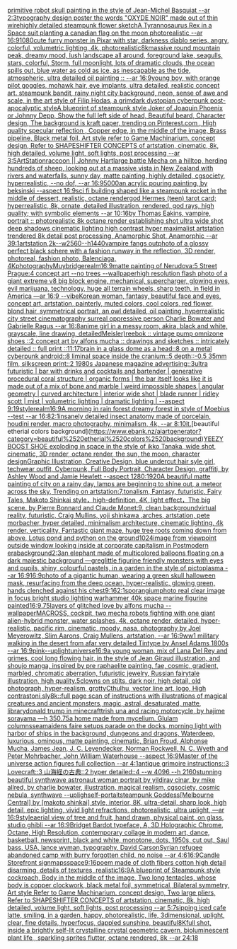 [primitive robot skull painting in the style of Jean-Michel Basquiat --ar 2:3](https://www.ebank.nz/aiartgenerator?category=primitive%2520robot%2520skull%2520painting%2520in%2520the%2520style%2520of%2520Jean-Michel%2520Basquiat%2520--ar%25202%3A3)[typography design poster the words "OXYDE NOIR" made out of thin wire](https://www.ebank.nz/aiartgenerator?category=typography%2520design%2520poster%2520the%2520words%2520%22OXYDE%2520NOIR%22%2520made%2520out%2520of%2520thin%2520wire)[highly detailed steampunk flower sketch](https://www.ebank.nz/aiartgenerator?category=highly%2520detailed%2520steampunk%2520flower%2520sketch)[A Tyrannosaurus Rex in a Space suit planting a canadian flag on the moon photorealistic --ar 16:9](https://www.ebank.nz/aiartgenerator?category=A%2520Tyrannosaurus%2520Rex%2520in%2520a%2520Space%2520suit%2520planting%2520a%2520canadian%2520flag%2520on%2520the%2520moon%2520photorealistic%2520--ar%252016%3A9)[1080](https://www.ebank.nz/aiartgenerator?category=1080)[cute furry monster in Pixar with star, darkness diablo series, angry, colorful, volumetric lighting, 4k, photorealistic](https://www.ebank.nz/aiartgenerator?category=cute%2520furry%2520monster%2520in%2520Pixar%2520with%2520star%2C%2520darkness%2520diablo%2520series%2C%2520angry%2C%2520colorful%2C%2520volumetric%2520lighting%2C%25204k%2C%2520photorealistic)[8k](https://www.ebank.nz/aiartgenerator?category=8k)[massive round mountain peak, dreamy mood, lush landscape all around, foreground lake, seagulls, stars, colorful, Storm, full moonlight, lots of dramatic clouds, the ocean spills out, blue water as cold as ice, as inescapable as the tide, atmospheric, ultra detailed oil painting :: --ar 16:9](https://www.ebank.nz/aiartgenerator?category=massive%2520round%2520mountain%2520peak%2C%2520dreamy%2520mood%2C%2520lush%2520landscape%2520all%2520around%2C%2520foreground%2520lake%2C%2520seagulls%2C%2520stars%2C%2520colorful%2C%2520Storm%2C%2520full%2520moonlight%2C%2520lots%2520of%2520dramatic%2520clouds%2C%2520the%2520ocean%2520spills%2520out%2C%2520blue%2520water%2520as%2520cold%2520as%2520ice%2C%2520as%2520inescapable%2520as%2520the%2520tide%2C%2520atmospheric%2C%2520ultra%2520detailed%2520oil%2520painting%2520%3A%3A%2520--ar%252016%3A9)[young boy, with orange pilot goggles, mohawk hair, eye implants, ultra detailed, realistic concept art. steampunk bandit, rainy night city background, neon, sense of awe and scale, in the art style of Filip Hodas, a grimdark dystopian cyberpunk post-apocalyptic style](https://www.ebank.nz/aiartgenerator?category=young%2520boy%2C%2520with%2520orange%2520pilot%2520goggles%2C%2520mohawk%2520hair%2C%2520eye%2520implants%2C%2520ultra%2520detailed%2C%2520realistic%2520concept%2520art.%2520steampunk%2520bandit%2C%2520rainy%2520night%2520city%2520background%2C%2520neon%2C%2520sense%2520of%2520awe%2520and%2520scale%2C%2520in%2520the%2520art%2520style%2520of%2520Filip%2520Hodas%2C%2520a%2520grimdark%2520dystopian%2520cyberpunk%2520post-apocalyptic%2520style)[A blueprint of steampunk style Joker of Joaquin Phoenix or Johnny Depp,  Show the full left side of head,  Beautiful beard, Character design, The background is kraft paper,  trending on Pinterest.com  , High quality specular reflection ,  Copper  edge, in the middle of the image, Brass pipeline,  Black metal foil,  Art style refer to Game Machinarium.  concept design, Refer to SHAPESHIFTER CONCEPTS  of artstation, cinematic,  8k, high detailed,  volume light,  soft lights,  post processing    --ar 3:5](https://www.ebank.nz/aiartgenerator?category=A%2520blueprint%2520of%2520steampunk%2520style%2520Joker%2520of%2520Joaquin%2520Phoenix%2520or%2520Johnny%2520Depp%2C%2520%2520Show%2520the%2520full%2520left%2520side%2520of%2520head%2C%2520%2520Beautiful%2520beard%2C%2520Character%2520design%2C%2520The%2520background%2520is%2520kraft%2520paper%2C%2520%2520trending%2520on%2520Pinterest.com%2520%2520%2C%2520High%2520quality%2520specular%2520reflection%2520%2C%2520%2520Copper%2520%2520edge%2C%2520in%2520the%2520middle%2520of%2520the%2520image%2C%2520Brass%2520pipeline%2C%2520%2520Black%2520metal%2520foil%2C%2520%2520Art%2520style%2520refer%2520to%2520Game%2520Machinarium.%2520%2520concept%2520design%2C%2520Refer%2520to%2520SHAPESHIFTER%2520CONCEPTS%2520%2520of%2520artstation%2C%2520cinematic%2C%2520%25208k%2C%2520high%2520detailed%2C%2520%2520volume%2520light%2C%2520%2520soft%2520lights%2C%2520%2520post%2520processing%2520%2520%2520%2520--ar%25203%3A5)[ArtStation](https://www.ebank.nz/aiartgenerator?category=ArtStation)[raccoon || Johnny Hart](https://www.ebank.nz/aiartgenerator?category=raccoon%2520%7C%7C%2520Johnny%2520Hart)[large battle Mecha on a hilltop, herding hundreds of sheep, looking out at a massive vista in New Zealand with rivers and waterfalls, sunny day, matte painting, highly detailed, cgsociety, hyperrealistic, --no dof, --ar 16:9](https://www.ebank.nz/aiartgenerator?category=large%2520battle%2520Mecha%2520on%2520a%2520hilltop%2C%2520herding%2520hundreds%2520of%2520sheep%2C%2520looking%2520out%2520at%2520a%2520massive%2520vista%2520in%2520New%2520Zealand%2520with%2520rivers%2520and%2520waterfalls%2C%2520sunny%2520day%2C%2520matte%2520painting%2C%2520highly%2520detailed%2C%2520cgsociety%2C%2520hyperrealistic%2C%2520--no%2520dof%2C%2520--ar%252016%3A9)[5000](https://www.ebank.nz/aiartgenerator?category=5000)[an acrylic pouring painting, by beksinski --aspect 16:9](https://www.ebank.nz/aiartgenerator?category=an%2520acrylic%2520pouring%2520painting%2C%2520by%2520beksinski%2520--aspect%252016%3A9)[sci fi building shaped like a steampunk rocket in the middle of dessert, realistic, octane render](https://www.ebank.nz/aiartgenerator?category=sci%2520fi%2520building%2520shaped%2520like%2520a%2520steampunk%2520rocket%2520in%2520the%2520middle%2520of%2520dessert%2C%2520realistic%2C%2520octane%2520render)[god Hermes (teen) tarot card; hyperrealistic, 8k, ornate, detailed illustration, rendered, god rays, high quality; with symbolic elements --ar 10:16](https://www.ebank.nz/aiartgenerator?category=god%2520Hermes%2520%28teen%29%2520tarot%2520card%3B%2520hyperrealistic%2C%25208k%2C%2520ornate%2C%2520detailed%2520illustration%2C%2520rendered%2C%2520god%2520rays%2C%2520high%2520quality%3B%2520with%2520symbolic%2520elements%2520--ar%252010%3A16)[by Thomas Eakins, vampire, portrait :: photorealistic 8k octane render establishing shot ultra wide shot deep shadows cinematic lighting high contrast  hyper maximalist artstation trendered 8k detail post processing, Anamorphic Shot, Anamorphic --ar 39:1](https://www.ebank.nz/aiartgenerator?category=by%2520Thomas%2520Eakins%2C%2520vampire%2C%2520portrait%2520%3A%3A%2520photorealistic%25208k%2520octane%2520render%2520establishing%2520shot%2520ultra%2520wide%2520shot%2520deep%2520shadows%2520cinematic%2520lighting%2520high%2520contrast%2520%2520hyper%2520maximalist%2520artstation%2520trendered%25208k%2520detail%2520post%2520processing%2C%2520Anamorphic%2520Shot%2C%2520Anamorphic%2520--ar%252039%3A1)[artstation,2k--w2560--h1440](https://www.ebank.nz/aiartgenerator?category=artstation%2C2k--w2560--h1440)[vampire fangs out](https://www.ebank.nz/aiartgenerator?category=vampire%2520fangs%2520out)[photo of a glossy perfect black sphere with a fashion runway in the reflection, 3D render, photoreal, fashion photo, Balenciaga, 4K](https://www.ebank.nz/aiartgenerator?category=photo%2520of%2520a%2520glossy%2520perfect%2520black%2520sphere%2520with%2520a%2520fashion%2520runway%2520in%2520the%2520reflection%2C%25203D%2520render%2C%2520photoreal%2C%2520fashion%2520photo%2C%2520Balenciaga%2C%25204K)[photography](https://www.ebank.nz/aiartgenerator?category=photography)[Muybridge](https://www.ebank.nz/aiartgenerator?category=Muybridge)[realm](https://www.ebank.nz/aiartgenerator?category=realm)[16:9](https://www.ebank.nz/aiartgenerator?category=16%3A9)[matte painting of Nerudova:5 Street Prague:4 concept art --no trees --wallpaper](https://www.ebank.nz/aiartgenerator?category=matte%2520painting%2520of%2520Nerudova%3A5%2520Street%2520Prague%3A4%2520concept%2520art%2520--no%2520trees%2520--wallpaper)[high resolution flash photo of a giant extreme v8 big block engine, mechanical, supercharger, glowing eyes, evil marijuana, technology, huge all terrain wheels, sharp teeth, in field in America —ar 16:9 --vibe](https://www.ebank.nz/aiartgenerator?category=high%2520resolution%2520flash%2520photo%2520of%2520a%2520giant%2520extreme%2520v8%2520big%2520block%2520engine%2C%2520mechanical%2C%2520supercharger%2C%2520glowing%2520eyes%2C%2520evil%2520marijuana%2C%2520technology%2C%2520huge%2520all%2520terrain%2520wheels%2C%2520sharp%2520teeth%2C%2520in%2520field%2520in%2520America%2520%E2%80%94ar%252016%3A9%2520--vibe)[Korean woman, fantasy, beautiful face and eyes, concept art, artstation, painterly, muted colors, cool colors, red flower, blond hair, symmetrical portrait, an owl detailed, oil painting, hyperrealistic city street cinematography surreal oppressive person Charlie Bowater and Gabrielle Ragus --ar 16:8](https://www.ebank.nz/aiartgenerator?category=Korean%2520woman%2C%2520fantasy%2C%2520beautiful%2520face%2520and%2520eyes%2C%2520concept%2520art%2C%2520artstation%2C%2520painterly%2C%2520muted%2520colors%2C%2520cool%2520colors%2C%2520red%2520flower%2C%2520blond%2520hair%2C%2520symmetrical%2520portrait%2C%2520an%2520owl%2520detailed%2C%2520oil%2520painting%2C%2520hyperrealistic%2520city%2520street%2520cinematography%2520surreal%2520oppressive%2520person%2520Charlie%2520Bowater%2520and%2520Gabrielle%2520Ragus%2520--ar%252016%3A8)[anime girl in a messy room, akira, black and white, grayscale, line drawing, detailed](https://www.ebank.nz/aiartgenerator?category=anime%2520girl%2520in%2520a%2520messy%2520room%2C%2520akira%2C%2520black%2520and%2520white%2C%2520grayscale%2C%2520line%2520drawing%2C%2520detailed)[Meisler)](https://www.ebank.nz/aiartgenerator?category=Meisler%29)[reebok :: vintage pump omnizone shoes ::2 concept art by alfons mucha :: drawings and sketches :: intricately detailed :: full print ::](https://www.ebank.nz/aiartgenerator?category=reebok%2520%3A%3A%2520vintage%2520pump%2520omnizone%2520shoes%2520%3A%3A2%2520concept%2520art%2520by%2520alfons%2520mucha%2520%3A%3A%2520drawings%2520and%2520sketches%2520%3A%3A%2520intricately%2520detailed%2520%3A%3A%2520full%2520print%2520%3A%3A)[11:17](https://www.ebank.nz/aiartgenerator?category=11%3A17)[brain in a glass dome as a head::8 on a metal cyberpunk android::8 liminal space inside the cranium::5 depth::-0.5 35mm film, silkscreen print::2 1980s Japanese magazine advertising::3](https://www.ebank.nz/aiartgenerator?category=brain%2520in%2520a%2520glass%2520dome%2520as%2520a%2520head%3A%3A8%2520on%2520a%2520metal%2520cyberpunk%2520android%3A%3A8%2520liminal%2520space%2520inside%2520the%2520cranium%3A%3A5%2520depth%3A%3A-0.5%252035mm%2520film%2C%2520silkscreen%2520print%3A%3A2%25201980s%2520Japanese%2520magazine%2520advertising%3A%3A3)[ultra futuristic | bar with drinks and cocktails and bartender | generative procedural coral structure | organic forms | the bar itself looks like it is made out of a mix of bone and marble | weird impossible shapes | angular geometry | curved architecture | interior wide shot | blade  runner | ridley scott | mist | volumetric lighting | dramatic lighting | --aspect 9:19](https://www.ebank.nz/aiartgenerator?category=ultra%2520futuristic%2520%7C%2520bar%2520with%2520drinks%2520and%2520cocktails%2520and%2520bartender%2520%7C%2520generative%2520procedural%2520coral%2520structure%2520%7C%2520organic%2520forms%2520%7C%2520the%2520bar%2520itself%2520looks%2520like%2520it%2520is%2520made%2520out%2520of%2520a%2520mix%2520of%2520bone%2520and%2520marble%2520%7C%2520weird%2520impossible%2520shapes%2520%7C%2520angular%2520geometry%2520%7C%2520curved%2520architecture%2520%7C%2520interior%2520wide%2520shot%2520%7C%2520blade%2520%2520runner%2520%7C%2520ridley%2520scott%2520%7C%2520mist%2520%7C%2520volumetric%2520lighting%2520%7C%2520dramatic%2520lighting%2520%7C%2520--aspect%25209%3A19)[style](https://www.ebank.nz/aiartgenerator?category=style)[realm](https://www.ebank.nz/aiartgenerator?category=realm)[16:9](https://www.ebank.nz/aiartgenerator?category=16%3A9)[A morning in rain forest dreamy forest in style of Moebius --test --ar 16:8](https://www.ebank.nz/aiartgenerator?category=A%2520morning%2520in%2520rain%2520forest%2520dreamy%2520forest%2520in%2520style%2520of%2520Moebius%2520--test%2520--ar%252016%3A8)[2:1](https://www.ebank.nz/aiartgenerator?category=2%3A1)[insanely detailed insect anatomy made of porcelain, houdini render, macro photography, minimalism, 4k, --ar 8:10](https://www.ebank.nz/aiartgenerator?category=insanely%2520detailed%2520insect%2520anatomy%2520made%2520of%2520porcelain%2C%2520houdini%2520render%2C%2520macro%2520photography%2C%2520minimalism%2C%25204k%2C%2520--ar%25208%3A10)[it.](https://www.ebank.nz/aiartgenerator?category=it.)[beautiful etherial colors background](https://www.ebank.nz/aiartgenerator?category=beautiful%2520etherial%2520colors%2520background)[YEEZY BOOST SHOE exploding in space in the style of ikko Tanaka, wide shot, cinematic, 3D render, octane render, the sun, the moon, character design](https://www.ebank.nz/aiartgenerator?category=YEEZY%2520BOOST%2520SHOE%2520exploding%2520in%2520space%2520in%2520the%2520style%2520of%2520ikko%2520Tanaka%2C%2520wide%2520shot%2C%2520cinematic%2C%25203D%2520render%2C%2520octane%2520render%2C%2520the%2520sun%2C%2520the%2520moon%2C%2520character%2520design)[Graphic Illustration, Creative Design, blue undercut hair syle girl, techwear outfit, Cyberpunk, Full Body Portrait, Character Design, graffiti, by Ashley Wood and Jamie Hewlett --aspect 1280:1920](https://www.ebank.nz/aiartgenerator?category=Graphic%2520Illustration%2C%2520Creative%2520Design%2C%2520blue%2520undercut%2520hair%2520syle%2520girl%2C%2520techwear%2520outfit%2C%2520Cyberpunk%2C%2520Full%2520Body%2520Portrait%2C%2520Character%2520Design%2C%2520graffiti%2C%2520by%2520Ashley%2520Wood%2520and%2520Jamie%2520Hewlett%2520--aspect%25201280%3A1920)[A beautiful matte painting of city on a rainy day, lamps are beginning to shine out, a meteor across the sky, Trending on artstation:7,tonalism, Fantasy, futuristic, Fairy Tales, Makoto Shinkai style，high-definition, 4K, light effect，The big scene. by Pierre Bonnard and Claude Monet:9, clean background](https://www.ebank.nz/aiartgenerator?category=A%2520beautiful%2520matte%2520painting%2520of%2520city%2520on%2520a%2520rainy%2520day%2C%2520lamps%2520are%2520beginning%2520to%2520shine%2520out%2C%2520a%2520meteor%2520across%2520the%2520sky%2C%2520Trending%2520on%2520artstation%3A7%2Ctonalism%2C%2520Fantasy%2C%2520futuristic%2C%2520Fairy%2520Tales%2C%2520Makoto%2520Shinkai%2520style%EF%BC%8Chigh-definition%2C%25204K%2C%2520light%2520effect%EF%BC%8CThe%2520big%2520scene.%2520by%2520Pierre%2520Bonnard%2520and%2520Claude%2520Monet%3A9%2C%2520clean%2520background)[virtual reality, futuristic, Craig Mullins, yoji shinkawa ,arches, artstation, pete morbacher, hyper detailed, minimalism architecture, cinematic lighting, 4k render, verticality, Fantastic giant maze, huge tree roots coming down from above, Lotus pond and python on the ground](https://www.ebank.nz/aiartgenerator?category=virtual%2520reality%2C%2520futuristic%2C%2520Craig%2520Mullins%2C%2520yoji%2520shinkawa%2520%2Carches%2C%2520artstation%2C%2520pete%2520morbacher%2C%2520hyper%2520detailed%2C%2520minimalism%2520architecture%2C%2520cinematic%2520lighting%2C%25204k%2520render%2C%2520verticality%2C%2520Fantastic%2520giant%2520maze%2C%2520huge%2520tree%2520roots%2520coming%2520down%2520from%2520above%2C%2520Lotus%2520pond%2520and%2520python%2520on%2520the%2520ground)[1024](https://www.ebank.nz/aiartgenerator?category=1024)[image from viewpoint outside window looking inside at corporate capitalism in Postmodern era](https://www.ebank.nz/aiartgenerator?category=image%2520from%2520viewpoint%2520outside%2520window%2520looking%2520inside%2520at%2520corporate%2520capitalism%2520in%2520Postmodern%2520era)[background](https://www.ebank.nz/aiartgenerator?category=background)[2:3](https://www.ebank.nz/aiartgenerator?category=2%3A3)[an elephant made of multicolored balloons floating on a dark majestic background —greg](https://www.ebank.nz/aiartgenerator?category=an%2520elephant%2520made%2520of%2520multicolored%2520balloons%2520floating%2520on%2520a%2520dark%2520majestic%2520background%2520%E2%80%94greg)[little figurine friendly monsters with eyes and pupils, shiny, colourful pastels, in a garden in the style of pictoplasma --ar 16:9](https://www.ebank.nz/aiartgenerator?category=little%2520figurine%2520friendly%2520monsters%2520with%2520eyes%2520and%2520pupils%2C%2520shiny%2C%2520colourful%2520pastels%2C%2520in%2520a%2520garden%2520in%2520the%2520style%2520of%2520pictoplasma%2520--ar%252016%3A9)[16:9](https://www.ebank.nz/aiartgenerator?category=16%3A9)[photo of a gigantic human, wearing a green skull halloween mask, resurfacing from the deep ocean, hyper-realistic, glowing green, hands clenched against his chest](https://www.ebank.nz/aiartgenerator?category=photo%2520of%2520a%2520gigantic%2520human%2C%2520wearing%2520a%2520green%2520skull%2520halloween%2520mask%2C%2520resurfacing%2520from%2520the%2520deep%2520ocean%2C%2520hyper-realistic%2C%2520glowing%2520green%2C%2520hands%2520clenched%2520against%2520his%2520chest)[9:16](https://www.ebank.nz/aiartgenerator?category=9%3A16)[2:1](https://www.ebank.nz/aiartgenerator?category=2%3A1)[sporangium](https://www.ebank.nz/aiartgenerator?category=sporangium)[photo real clear image  in focus bright studio lighting warhammer 40k space marine figurine painted](https://www.ebank.nz/aiartgenerator?category=photo%2520real%2520clear%2520image%2520%2520in%2520focus%2520bright%2520studio%2520lighting%2520warhammer%252040k%2520space%2520marine%2520figurine%2520painted)[16:9](https://www.ebank.nz/aiartgenerator?category=16%3A9)[.75](https://www.ebank.nz/aiartgenerator?category=.75)[layers of glitched love by alfons mucha --wallpaper](https://www.ebank.nz/aiartgenerator?category=layers%2520of%2520glitched%2520love%2520by%2520alfons%2520mucha%2520--wallpaper)[MACROSS, cockpit, two mecha robots fighting with one giant alien-hybrid monster, water splashes, 4k, octane render, detailed, hyper-realistic, pacific rim, cinematic, moody, nasa, photography by Joel Meyerowitz, Slim Aarons, Craig Mullens, artstation, --ar 16:9](https://www.ebank.nz/aiartgenerator?category=MACROSS%2C%2520cockpit%2C%2520two%2520mecha%2520robots%2520fighting%2520with%2520one%2520giant%2520alien-hybrid%2520monster%2C%2520water%2520splashes%2C%25204k%2C%2520octane%2520render%2C%2520detailed%2C%2520hyper-realistic%2C%2520pacific%2520rim%2C%2520cinematic%2C%2520moody%2C%2520nasa%2C%2520photography%2520by%2520Joel%2520Meyerowitz%2C%2520Slim%2520Aarons%2C%2520Craig%2520Mullens%2C%2520artstation%2C%2520--ar%252016%3A9)[ww1 military  walking in the desert from afar  very detailed Tintype by Ansel Adams 1800s --ar 16:9](https://www.ebank.nz/aiartgenerator?category=ww1%2520military%2520%2520walking%2520in%2520the%2520desert%2520from%2520afar%2520%2520very%2520detailed%2520Tintype%2520by%2520Ansel%2520Adams%25201800s%2520--ar%252016%3A9)[pink](https://www.ebank.nz/aiartgenerator?category=pink)[--uplight](https://www.ebank.nz/aiartgenerator?category=--uplight)[universe](https://www.ebank.nz/aiartgenerator?category=universe)[16:9](https://www.ebank.nz/aiartgenerator?category=16%3A9)[a young woman, mix of Lana Del Rey and grimes, cool long flowing hair, in the style of Jean Giraud illustration, and shoujo manga, inspired by pre raphaelite painting, fae, cosmic, gradient, marbled, chromatic aberration, futuristic jewelry, Russian fairytale illustration, high quality](https://www.ebank.nz/aiartgenerator?category=a%2520young%2520woman%2C%2520mix%2520of%2520Lana%2520Del%2520Rey%2520and%2520grimes%2C%2520cool%2520long%2520flowing%2520hair%2C%2520in%2520the%2520style%2520of%2520Jean%2520Giraud%2520illustration%2C%2520and%2520shoujo%2520manga%2C%2520inspired%2520by%2520pre%2520raphaelite%2520painting%2C%2520fae%2C%2520cosmic%2C%2520gradient%2C%2520marbled%2C%2520chromatic%2520aberration%2C%2520futuristic%2520jewelry%2C%2520Russian%2520fairytale%2520illustration%2C%2520high%2520quality)[.5](https://www.ebank.nz/aiartgenerator?category=.5)[clowns on stilts, dark noir, high detail, old photograph, hyper-realism, grotty](https://www.ebank.nz/aiartgenerator?category=clowns%2520on%2520stilts%2C%2520dark%2520noir%2C%2520high%2520detail%2C%2520old%2520photograph%2C%2520hyper-realism%2C%2520grotty)[Cthulhu, vector line art, logo, High contrast](https://www.ebank.nz/aiartgenerator?category=Cthulhu%2C%2520vector%2520line%2520art%2C%2520logo%2C%2520High%2520contrast)[oni,sly](https://www.ebank.nz/aiartgenerator?category=oni%2Csly)[8k::](https://www.ebank.nz/aiartgenerator?category=8k%3A%3A)[full page scan of instructions with illustrations of magical creatures and ancient monsters, magic, astral, desaturated, matte, library](https://www.ebank.nz/aiartgenerator?category=full%2520page%2520scan%2520of%2520instructions%2520with%2520illustrations%2520of%2520magical%2520creatures%2520and%2520ancient%2520monsters%2C%2520magic%2C%2520astral%2C%2520desaturated%2C%2520matte%2C%2520library)[donald trump in minecraft](https://www.ebank.nz/aiartgenerator?category=donald%2520trump%2520in%2520minecraft)[trish una and racing motorcycle, by hajime sorayama —h 350](https://www.ebank.nz/aiartgenerator?category=trish%2520una%2520and%2520racing%2520motorcycle%2C%2520by%2520hajime%2520sorayama%2520%E2%80%94h%2520350)[.75](https://www.ebank.nz/aiartgenerator?category=.75)[a home made from mycelium. Glulam columns](https://www.ebank.nz/aiartgenerator?category=a%2520home%2520made%2520from%2520mycelium.%2520Glulam%2520columns)[seamaidens faire setups parade on the docks, morning light with harbor of ships in the background, dungeons and dragons, Waterdeep, luxurious, ominous, matte painting, cinematic, Brian Froud, Alphonse Mucha, James Jean, J. C. Leyendecker, Norman Rockwell, N. C. Wyeth and Peter Mohrbacher, John William Waterhouse --aspect 16:9](https://www.ebank.nz/aiartgenerator?category=seamaidens%2520faire%2520setups%2520parade%2520on%2520the%2520docks%2C%2520morning%2520light%2520with%2520harbor%2520of%2520ships%2520in%2520the%2520background%2C%2520dungeons%2520and%2520dragons%2C%2520Waterdeep%2C%2520luxurious%2C%2520ominous%2C%2520matte%2520painting%2C%2520cinematic%2C%2520Brian%2520Froud%2C%2520Alphonse%2520Mucha%2C%2520James%2520Jean%2C%2520J.%2520C.%2520Leyendecker%2C%2520Norman%2520Rockwell%2C%2520N.%2520C.%2520Wyeth%2520and%2520Peter%2520Mohrbacher%2C%2520John%2520William%2520Waterhouse%2520--aspect%252016%3A9)[Master of the universe action figures full collection  --ar 4:1](https://www.ebank.nz/aiartgenerator?category=Master%2520of%2520the%2520universe%2520action%2520figures%2520full%2520collection%2520%2520--ar%25204%3A1)[antique grimoire instructions::3 Lovecraft::3 山海経の古典::2 hyper detailed::4 --w 4096 --h 2160](https://www.ebank.nz/aiartgenerator?category=antique%2520grimoire%2520instructions%3A%3A3%2520Lovecraft%3A%3A3%2520%E5%B1%B1%E6%B5%B7%E7%B5%8C%E3%81%AE%E5%8F%A4%E5%85%B8%3A%3A2%2520hyper%2520detailed%3A%3A4%2520--w%25204096%2520--h%25202160)[stunning beautiful synthwave astronaut woman portrait by yildiray cinar, by mike allred, by charlie bowater, illustration, magical realism, cgsociety, cosmic nebula, synthwave --upligh](https://www.ebank.nz/aiartgenerator?category=stunning%2520beautiful%2520synthwave%2520astronaut%2520woman%2520portrait%2520by%2520yildiray%2520cinar%2C%2520by%2520mike%2520allred%2C%2520by%2520charlie%2520bowater%2C%2520illustration%2C%2520magical%2520realism%2C%2520cgsociety%2C%2520cosmic%2520nebula%2C%2520synthwave%2520--upligh)[self-portait](https://www.ebank.nz/aiartgenerator?category=self-portait)[steampunk Goddess](https://www.ebank.nz/aiartgenerator?category=steampunk%2520Goddess)[[Melbourne Central] by [makoto shinkai] style, interior, 8K, ultra-detail, sharp look, high detail, epic lighting, vivid light refractions, photorealistic, ultra uplight, —ar 16:9](https://www.ebank.nz/aiartgenerator?category=%5BMelbourne%2520Central%5D%2520by%2520%5Bmakoto%2520shinkai%5D%2520style%2C%2520interior%2C%25208K%2C%2520ultra-detail%2C%2520sharp%2520look%2C%2520high%2520detail%2C%2520epic%2520lighting%2C%2520vivid%2520light%2520refractions%2C%2520photorealistic%2C%2520ultra%2520uplight%2C%2520%E2%80%94ar%252016%3A9)[style](https://www.ebank.nz/aiartgenerator?category=style)[aerial view of tree and fruit, hand drawn, physical paint, on glass, studio ghibli --ar 16:9](https://www.ebank.nz/aiartgenerator?category=aerial%2520view%2520of%2520tree%2520and%2520fruit%2C%2520hand%2520drawn%2C%2520physical%2520paint%2C%2520on%2520glass%2C%2520studio%2520ghibli%2520--ar%252016%3A9)[Bridget Bardot typeface, A, 3D Holographic Chrome, Octane, High Resolution, contemporary collage in modern art, dance, basketball, newsprint, black and white, monotone, dots, 1950s, cut out, Saul bass, USA, lance wyman, typography, David Carson](https://www.ebank.nz/aiartgenerator?category=Bridget%2520Bardot%2520typeface%2C%2520A%2C%25203D%2520Holographic%2520Chrome%2C%2520Octane%2C%2520High%2520Resolution%2C%2520contemporary%2520collage%2520in%2520modern%2520art%2C%2520dance%2C%2520basketball%2C%2520newsprint%2C%2520black%2520and%2520white%2C%2520monotone%2C%2520dots%2C%25201950s%2C%2520cut%2520out%2C%2520Saul%2520bass%2C%2520USA%2C%2520lance%2520wyman%2C%2520typography%2C%2520David%2520Carson)[Syrian refugee abandoned camp with burry forgotten child,  no noise --ar 4:6](https://www.ebank.nz/aiartgenerator?category=Syrian%2520refugee%2520abandoned%2520camp%2520with%2520burry%2520forgotten%2520child%2C%2520%2520no%2520noise%2520--ar%25204%3A6)[16:9](https://www.ebank.nz/aiartgenerator?category=16%3A9)[Candle Storefront sign](https://www.ebank.nz/aiartgenerator?category=Candle%2520Storefront%2520sign)[maps](https://www.ebank.nz/aiartgenerator?category=maps)[space](https://www.ebank.nz/aiartgenerator?category=space)[9:16](https://www.ebank.nz/aiartgenerator?category=9%3A16)[poem made of cloth fibers cotton high detail disarming, details of textures, realistic](https://www.ebank.nz/aiartgenerator?category=poem%2520made%2520of%2520cloth%2520fibers%2520cotton%2520high%2520detail%2520disarming%2C%2520details%2520of%2520textures%2C%2520realistic)[16:9](https://www.ebank.nz/aiartgenerator?category=16%3A9)[A blueprint of Steampunk style cockroach,   Body in the middle of the image,  Two long tentacles,  whose body is copper clockwork, black metal foil, symmetrical,  Bilateral symmetry,  Art style Refer to Game Machinarium.  concept design, Two large pliers, Refer to SHAPESHIFTER CONCEPTS  of artstation, cinematic,  8k, high detailed,  volume light,  soft lights,  post processing    --ar 5:7](https://www.ebank.nz/aiartgenerator?category=A%2520blueprint%2520of%2520Steampunk%2520style%2520cockroach%2C%2520%2520%2520Body%2520in%2520the%2520middle%2520of%2520the%2520image%2C%2520%2520Two%2520long%2520tentacles%2C%2520%2520whose%2520body%2520is%2520copper%2520clockwork%2C%2520black%2520metal%2520foil%2C%2520symmetrical%2C%2520%2520Bilateral%2520symmetry%2C%2520%2520Art%2520style%2520Refer%2520to%2520Game%2520Machinarium.%2520%2520concept%2520design%2C%2520Two%2520large%2520pliers%2C%2520Refer%2520to%2520SHAPESHIFTER%2520CONCEPTS%2520%2520of%2520artstation%2C%2520cinematic%2C%2520%25208k%2C%2520high%2520detailed%2C%2520%2520volume%2520light%2C%2520%2520soft%2520lights%2C%2520%2520post%2520processing%2520%2520%2520%2520--ar%25205%3A7)[sipping iced cafe latte, smiling, in a garden, happy, photorealistic, life, 3dimensional, uplight, clear, fine details, hyperfocus, dappled sunshine, beautiful](https://www.ebank.nz/aiartgenerator?category=sipping%2520iced%2520cafe%2520latte%2C%2520smiling%2C%2520in%2520a%2520garden%2C%2520happy%2C%2520photorealistic%2C%2520life%2C%25203dimensional%2C%2520uplight%2C%2520clear%2C%2520fine%2520details%2C%2520hyperfocus%2C%2520dappled%2520sunshine%2C%2520beautiful)[8K](https://www.ebank.nz/aiartgenerator?category=8K)[full shot, inside a brightly self-lit crystalline crystal geometric cavern, bioluminescent plant life,, sparkling sprites flutter, octane rendered, 8k --ar 24:18](https://www.ebank.nz/aiartgenerator?category=full%2520shot%2C%2520inside%2520a%2520brightly%2520self-lit%2520crystalline%2520crystal%2520geometric%2520cavern%2C%2520bioluminescent%2520plant%2520life%2C%2C%2520sparkling%2520sprites%2520flutter%2C%2520octane%2520rendered%2C%25208k%2520--ar%252024%3A18)
